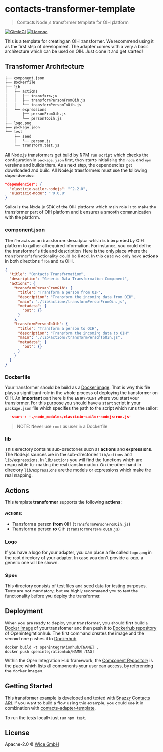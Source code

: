 # contacts-transformer-template
> Contacts Node.js transformer template for OIH platform

[![CircleCI](https://circleci.com/gh/openintegrationhub/contacts-transformer-template.svg?style=svg)](https://circleci.com/gh/openintegrationhub/contacts-transformer-template)
[![License](https://img.shields.io/badge/License-Apache%202.0-yellow.svg)](LICENSE)

This is a template for creating an OIH transformer. We recommend using it as the first step of development. The adapter comes with a very a basic architecture which can be used on OIH. Just clone it and get started!

## Transformer Architecture

``` bash
├── component.json
├── Dockerfile
├── lib
│   ├── actions
│   │   ├── transform.js
│   │   ├── transformPersonFromOih.js
│   │   └── transformPersonToOih.js
│   └── expressions
│       ├── personFromOih.js
│       └── personToOih.js
├── logo.png
├── package.json
└── test
    ├── seed
    │   └── person.js
    └── transform.test.js
```

All Node.js transformers get build by NPM `run-script` which checks the configuration in `package.json` first, then starts initialising the `node` and `npm` versions and builds them. As a next step, the dependencies get downloaded and build. All Node.js transformers must use the following dependencies:

```json
"dependencies": {
  "elasticio-sailor-nodejs": "^2.2.0",
  "elasticio-node": "^0.0.8"
}
```

Sailor is the Node.js SDK of the OIH platform which main role is to make the transformer part of OIH platform and it ensures a smooth communication with the platform.

### component.json

The file acts as an transformer descriptor which is interpreted by OIH platform to gather all required information. For instance, you could define the transformer's title and description. Here is the only place where the transformer's functionality could be listed. In this case we only have **actions** in both directions `from` and `to` OIH.

```json
{
  "title": "Contacts Transformation",
  "description": "Generic Data Transformation Component",
  "actions": {
    "transformPersonFromOih": {
      "title": "Transform a person from OIH",
      "description": "Transform the incoming data from OIH",
      "main": "./lib/actions/transformPersonFromOih.js",
      "metadata": {
        "out": {}
      }
    },
    "transformPersonToOih": {
      "title": "Transform a person to OIH",
      "description": "Transform the incoming data to OIH",
      "main": "./lib/actions/transformPersonToOih.js",
      "metadata": {
        "out": {}
      }
    }
  }
}
```

### Dockerfile

Your transformer should be build as a [Docker image](https://docs.docker.com/v17.09/engine/userguide/storagedriver/imagesandcontainers/). That is why this file plays a significant role in the whole process of deploying the transformer on OIH. An **important** part here is the `ENTRYPOINT` where you start your transformer. For this purpose you should have a `start` script in your `package.json` file which specifies the path to the script which runs the sailor:

```json
  "start": "./node_modules/elasticio-sailor-nodejs/run.js"
```

> NOTE: Never use `root` as user in a Dockerfile

### lib

This directory contains sub-directories such as **actions** and **expressions**.
The Node.js sources are in the sub-directories `lib/actions` and `lib/expressions`.
In `lib/actions` you will find the functions which are responsible for making the real transformation. On the other hand in directory `lib/expressions` are the models or expressions which make the real mapping.

## Actions
This template **transformer** supports the following **actions**:

#### Actions:
  - Transform a person **from** OIH (```transformPersonFromOih.js```)
  - Transform a person **to** OIH (```transformPersonToOih.js```)

### Logo

If you have a logo for your adapter, you can place a file called `logo.png` in the root directory of your adapter. In case you don't provide a logo, a generic one will be shown.

### Spec

This directory consists of test files and seed data for testing purposes. Tests are not mandatory, but we highly recommend you to test the functionality before you deploy the transformer.

## Deployment

When you are ready to deploy your transformer, you should first build a [Docker image](https://docs.docker.com/v17.09/engine/userguide/storagedriver/imagesandcontainers/) of your transformer and then push it to [Dockerhub repository](https://hub.docker.com/u/openintegrationhub) of Openintegrationhub.
The first command creates the image and the second one pushes it to [Dockerhub](https://hub.docker.com/u/openintegrationhub).

```Dockefile
docker build -t openintegrationhub/[NAME] .
docker push openintegrationhub/NAME[:TAG]
```
Within the Open Integration Hub framework, the [Component Repository](https://openintegrationhub.github.io/docs/Services/ComponentRepository.html) is the place which lists all components your user can access, by referencing the docker images.

## Getting Started

This transformer example is developed and tested with [Snazzy Contacts API](https://snazzycontacts.com). If you want to build a flow using this example, you could use it in combination with [contacts-adapter-template](https://github.com/openintegrationhub/contacts-adapter-template).


To run the tests locally just run `npm test`.

## License

Apache-2.0 © [Wice GmbH](https://wice.de/)
